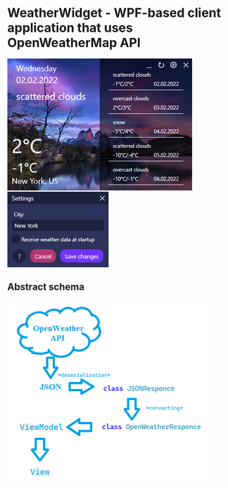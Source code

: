 # WeatherWidget - WPF-based client application that uses OpenWeatherMap API

![alt text](https://github.com/kerminator-dev/WeatherWidget/blob/main/img/MainWindow.PNG?raw=true)
![alt text](https://github.com/kerminator-dev/WeatherWidget/blob/main/img/SettingsWindow.PNG?raw=true)

## Abstract schema


![alt text](https://github.com/kerminator-dev/WeatherWidget/blob/main/img/abstract_schema.PNG?raw=true)
